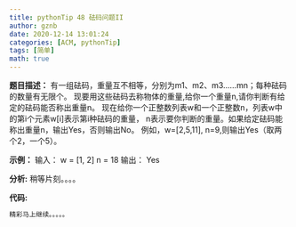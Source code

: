 ```yaml
---
title: pythonTip 48 砝码问题II
author: gznb
date: 2020-12-14 13:01:24
categories: [ACM, pythonTip]
tags: [简单]
math: true
---
```


**题目描述：**
有一组砝码，重量互不相等，分别为m1、m2、m3……mn；每种砝码的数量有无限个。 
现要用这些砝码去称物体的重量,给你一个重量n,请你判断有给定的砝码能否称出重量n。 
现在给你一个正整数列表w和一个正整数n，列表w中的第i个元素w[i]表示第i种砝码的重量，
n表示要你判断的重量。如果给定砝码能称出重量n，输出Yes，否则输出No。
例如，w=[2,5,11], n=9,则输出Yes（取两个2，一个5）。

**示例：**
输入：
w = [1, 2]
n = 18
输出：
Yes


**分析:**
稍等片刻。。。。

**代码:**
```python
精彩马上继续。。。。。
```

